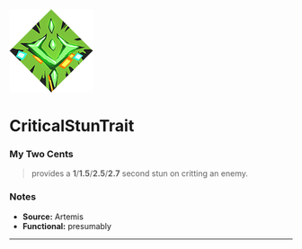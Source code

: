 ![](BoonIcons/Artemis_05_Large.png)
# CriticalStunTrait 

### My Two Cents
>provides a **1**/**1.5**/**2.5**/**2.7** second stun on critting an enemy.

### Notes
* **Source:** Artemis
* **Functional:** presumably

---
